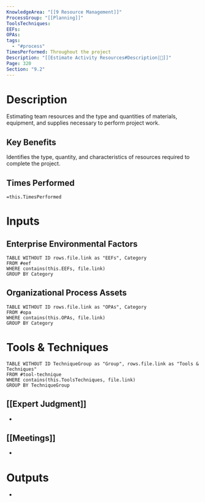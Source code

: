 ```yaml
---
KnowledgeArea: "[[9 Resource Management]]"
ProcessGroup: "[[Planning]]"
ToolsTechniques: 
EEFs: 
OPAs: 
tags:
  - "#process"
TimesPerformed: Throughout the project
Description: "[[Estimate Activity Resources#Description|📝]]"
Page: 320
Section: "9.2"
---
```

# Description
Estimating team resources and the type and quantities of materials, equipment, and supplies necessary to perform project work.
## Key Benefits
Identifies the type, quantity, and characteristics of resources required to complete the project.
## Times Performed
`=this.TimesPerformed`
# Inputs
## Enterprise Environmental Factors
```dataview
TABLE WITHOUT ID rows.file.link as "EEFs", Category
FROM #eef
WHERE contains(this.EEFs, file.link)
GROUP BY Category
```
## Organizational Process Assets
```dataview
TABLE WITHOUT ID rows.file.link as "OPAs", Category
FROM #opa
WHERE contains(this.OPAs, file.link)
GROUP BY Category
```
# Tools & Techniques
```dataview
TABLE WITHOUT ID TechniqueGroup as "Group", rows.file.link as "Tools & Techniques"
FROM #tool-technique
WHERE contains(this.ToolsTechniques, file.link)
GROUP BY TechniqueGroup
```
## [[Expert Judgment]]
- 
## [[Meetings]]
- 
# Outputs
- 
